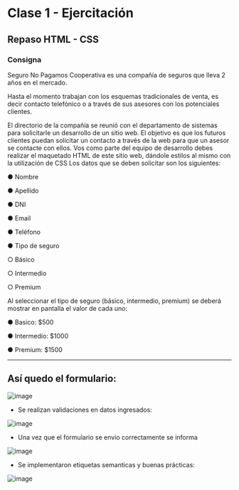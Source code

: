 # Clase 1 - Ejercitación

## Repaso HTML - CSS

### Consigna

Seguro No Pagamos Cooperativa es una compañía de seguros que lleva 2 años en el mercado.

Hasta el momento trabajan con los esquemas tradicionales de venta, es decir contacto telefónico o a través de sus asesores con los potenciales clientes.

El directorio de la compañía se reunió con el departamento de sistemas para solicitarle un desarrollo de un sitio web. El objetivo es que los futuros clientes puedan solicitar un contacto
a través de la web para que un asesor se contacte con ellos.
Vos como parte del equipo de desarrollo debes realizar el maquetado HTML de este sitio web, dándole estilos al mismo con la utilización de CSS Los datos que se deben solicitar son los siguientes:

● Nombre

● Apellido

● DNI

● Email

● Teléfono

● Tipo de seguro

○ Básico

○ Intermedio

○ Premium

Al seleccionar el tipo de seguro (básico, intermedio, premium) se deberá mostrar en pantalla el valor de cada uno:

● Basico: $500

● Intermedio: $1000

● Premium: $1500

---

## Así quedo el formulario:

![image](https://github.com/eugenia1984/desarrollador-web-con-react/assets/72580574/58461eb9-8a6d-4c7e-a0fc-48451f486973)

- Se realizan validaciones en datos ingresados:

![image](https://github.com/eugenia1984/desarrollador-web-con-react/assets/72580574/209d0c65-7630-4e7f-bf61-c6ab77b70d5c)

- Una vez que el formulario se envio correctamente se informa

![image](https://github.com/eugenia1984/desarrollador-web-con-react/assets/72580574/ccbb3212-515a-4726-9a54-4948bb97ebce)

- Se implementaron etiquetas semanticas y buenas prácticas:

![image](https://github.com/eugenia1984/desarrollador-web-con-react/assets/72580574/de74ee11-a647-420f-8328-b3fe061bf39c)


